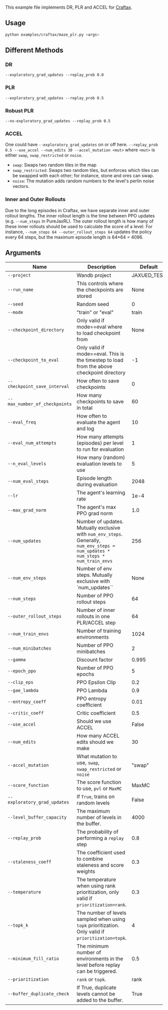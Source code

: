 This example file implements DR, PLR and ACCEL for [Craftax](https://github.com/MichaelTMatthews/Craftax).


## Usage

```bash
python examples/craftax/maze_plr.py <args>
```

## Different Methods
### DR
`--exploratory_grad_updates --replay_prob 0.0`

### PLR
`--exploratory_grad_updates --replay_prob 0.5`

### Robust PLR
`--no-exploratory_grad_updates --replay_prob 0.5`

### ACCEL
One could have `--exploratory_grad_updates` on or off here.
`--replay_prob 0.5 --use_accel --num_edits 30 --accel_mutation <mut>`
where `<mut>` is either `swap`, `swap_restricted` or `noise`.

- `swap`: Swaps two random tiles in the map
- `swap_restricted`: Swaps two random tiles, but enforces which tiles can be swapped with each other; for instance, stone and ores can swap.
- `noise`: The mutation adds random numbers to the level's perlin noise vectors.


### Inner and Outer Rollouts
Due to the long episodes in Craftax, we have separate inner and outer rollout lengths. The inner rollout length is the time between PPO updates (e.g. `--num_steps` in PureJaxRL). The outer rollout length is how many of these inner rollouts should be used to calculate the score of a level. For instance, `--num_steps 64 --outer_rollout_steps 64` updates the policy every 64 steps, but the maximum episode length is 64*64 = 4096.

## Arguments

Name  | Description | Default
-------------                   | ------------- | -------------
`--project`                     | Wandb project                                                                                                                              | JAXUED_TEST
`--run_name`                    | This controls where the checkpoints are stored                                                                                                                                | None
`--seed`                        | Random seed                                                                                                                                | 0
`--mode`                        | "train" or "eval"                                                                                                                          | train
`--checkpoint_directory`        | Only valid if mode==eval where to load checkpoint from                                                                                     | None
`--checkpoint_to_eval`          | Only valid if mode==eval. This is the timestep to load from the above checkpoint directory                                                 | -1
`--checkpoint_save_interval`    | How often to save checkpoints                                                                                                              | 0
`--max_number_of_checkpoints`   | How many checkpoints to save in total                                                                                                      | 60
`--eval_freq`                   | How often to evaluate the agent and log                                                                                                    | 10
`--eval_num_attempts`           | How many attempts (episodes) per level to run for evaluation                                                                               | 1
`--n_eval_levels`               | How many (random) evaluation levels to use                                                                                                 | 5
`--num_eval_steps`              | Episode length during evaluation                                                                                                           | 2048
`--lr`                          | The agent's learning rate                                                                                                                  | 1e-4
`--max_grad_norm`               | The agent's max PPO grad norm                                                                                                              | 1.0
`--num_updates`                 | Number of updates. Mutually exclusive with `num_env_steps`. Generally, `num_env_steps = num_updates * num_steps * num_train_envs`          | 256
`--num_env_steps`               | Number of env steps. Mutually exclusive with `num_updates``                                                                                | None
`--num_steps`                   | Number of PPO rollout steps                                                                                                                | 64
`--outer_rollout_steps`         | Number of inner rollouts in one PLR/ACCEL step                                                                                             | 64
`--num_train_envs`              | Number of training environments                                                                                                            | 1024
`--num_minibatches`             | Number of PPO minibatches                                                                                                                  | 2
`--gamma`                       | Discount factor                                                                                                                            | 0.995
`--epoch_ppo`                   | Number of PPO epochs                                                                                                                       | 5
`--clip_eps`                    | PPO Epsilon Clip                                                                                                                           | 0.2
`--gae_lambda`                  | PPO Lambda                                                                                                                                 | 0.9
`--entropy_coeff`               | PPO entropy coefficient                                                                                                                    | 0.01
`--critic_coeff`                | Critic coefficient                                                                                                                         | 0.5
`--use_accel`                   | Should we use ACCEL                                                                                                                         | False
`--num_edits`                   | How many ACCEL edits should we make                                                                                                                         | 30
`--accel_mutation`              | What mutation to use, `swap`, `swap_restricted` or `noise`                                                                                                                         | "swap"
`--score_function`              | The score function to use, `pvl` or `MaxMC`                                                                                                | MaxMC
`--exploratory_grad_updates`    | If `True`, trains on random levels                                                                                                         | False
`--level_buffer_capacity`       | The maximum number of levels in the buffer.                                                                                                | 4000
`--replay_prob`                 | The probability of performing a `replay` step                                                                                              | 0.8
`--staleness_coeff`             | The coefficient used to combine staleness and score weights                                                                                | 0.3
`--temperature`                 | The temperature when using rank prioritization, only valid if `prioritization=rank`.                                                       | 0.3
`--topk_k`                      | The number of levels sampled when using `topk` prioritization. Only valid if `prioritization=topk`.                                        | 4
`--minimum_fill_ratio`          | The minimum number of environments in the level before replay can be triggered.                                                            | 0.5
`--prioritization`              | `rank` or `topk`.                                                                                                                          | rank
`--buffer_duplicate_check`      | If True, duplicate levels cannot be added to the buffer.                                                                                   | True